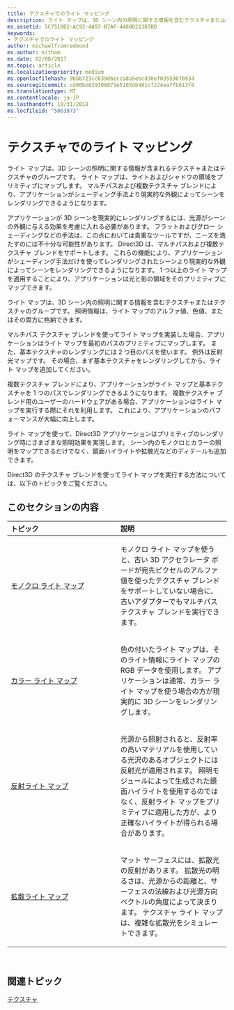 ```yaml
---
title: テクスチャでのライト マッピング
description: ライト マップは、3D シーン内の照明に関する情報を含むテクスチャまたはテクスチャのグループです。
ms.assetid: 5C7518D2-AC92-4A97-B7AF-4469D213D7BD
keywords:
- テクスチャでのライト マッピング
author: michaelfromredmond
ms.author: mithom
ms.date: 02/08/2017
ms.topic: article
ms.localizationpriority: medium
ms.openlocfilehash: 9bbb723cc039d6ecca8a5ebcd30ef03559076934
ms.sourcegitcommit: cd00bb829306871e5103db481cf224ea7fb613f0
ms.translationtype: MT
ms.contentlocale: ja-JP
ms.lasthandoff: 10/31/2018
ms.locfileid: "5863873"
---
```

# <a name="light-mapping-with-textures"></a>テクスチャでのライト マッピング


ライト マップは、3D シーンの照明に関する情報が含まれるテクスチャまたはテクスチャのグループです。 ライト マップは、ライトおよびシャドウの領域をプリミティブにマップします。 マルチパスおよび複数テクスチャ ブレンドにより、アプリケーションがシェーディング手法より現実的な外観によってシーンをレンダリングできるようになります。

アプリケーションが 3D シーンを現実的にレンダリングするには、光源がシーンの外観に与える効果を考慮に入れる必要があります。 フラットおよびグロー シェーディングなどの手法は、この点においては貴重なツールですが、ニーズを満たすのには不十分な可能性があります。 Direct3D は、マルチパスおよび複数テクスチャ ブレンドをサポートします。 これらの機能により、アプリケーションがシェーディング手法だけを使ってレンダリングされたシーンより現実的な外観によってシーンをレンダリングできるようになります。 1 つ以上のライト マップを適用することにより、アプリケーションは光と影の領域をそのプリミティブにマップできます。

ライト マップは、3D シーン内の照明に関する情報を含むテクスチャまたはテクスチャのグループです。 照明情報は、ライト マップのアルファ値、色値、またはその両方に格納できます。

マルチパス テクスチャ ブレンドを使ってライト マップを実装した場合、アプリケーションはライト マップを最初のパスのプリミティブにマップします。 また、基本テクスチャのレンダリングには 2 つ目のパスを使います。 例外は反射光マップです。 その場合、まず基本テクスチャをレンダリングしてから、ライト マップを追加してください。

複数テクスチャ ブレンドにより、アプリケーションがライト マップと基本テクスチャを 1 つのパスでレンダリングできるようになります。 複数テクスチャ ブレンド用のユーザーのハードウェアがある場合、アプリケーションはライト マップを実行する際にそれを利用します。 これにより、アプリケーションのパフォーマンスが大幅に向上します。

ライト マップを使って、Direct3D アプリケーションはプリミティブのレンダリング時にさまざまな照明効果を実現します。 シーン内のモノクロとカラーの照明をマップできるだけでなく、鏡面ハイライトや拡散光などのディテールも追加できます。

Direct3D のテクスチャ ブレンドを使ってライト マップを実行する方法については、以下のトピックをご覧ください。

## <a name="span-idin-this-sectionspanin-this-section"></a><span id="in-this-section"></span>このセクションの内容


<table>
<colgroup>
<col width="50%" />
<col width="50%" />
</colgroup>
<thead>
<tr class="header">
<th align="left">トピック</th>
<th align="left">説明</th>
</tr>
</thead>
<tbody>
<tr class="odd">
<td align="left"><p><a href="monochrome-light-maps.md">モノクロ ライト マップ</a></p></td>
<td align="left"><p>モノクロ ライト マップを使うと、古い 3D アクセラレータ ボードが宛先ピクセルのアルファ値を使ったテクスチャ ブレンドをサポートしていない場合に、古いアダプターでもマルチパス テクスチャ ブレンドを実行できます。</p></td>
</tr>
<tr class="even">
<td align="left"><p><a href="color-light-maps.md">カラー ライト マップ</a></p></td>
<td align="left"><p>色の付いたライト マップは、そのライト情報にライト マップの RGB データを使用します。 アプリケーションは通常、カラー ライト マップを使う場合の方が現実的に 3D シーンをレンダリングします。</p></td>
</tr>
<tr class="odd">
<td align="left"><p><a href="specular-light-maps.md">反射ライト マップ</a></p></td>
<td align="left"><p>光源から照射されると、反射率の高いマテリアルを使用している光沢のあるオブジェクトには反射光が適用されます。 照明モジュールによって生成された鏡面ハイライトを使用するのではなく、反射ライト マップをプリミティブに適用した方が、より正確なハイライトが得られる場合があります。</p></td>
</tr>
<tr class="even">
<td align="left"><p><a href="diffuse-light-maps.md">拡散ライト マップ</a></p></td>
<td align="left"><p>マット サーフェスには、拡散光の反射があります。 拡散光の明るさは、光源からの距離と、サーフェスの法線および光源方向ベクトルの角度によって決まります。 テクスチャ ライト マップは、複雑な拡散光をシミュレートできます。</p></td>
</tr>
</tbody>
</table>

 

## <a name="span-idrelated-topicsspanrelated-topics"></a><span id="related-topics"></span>関連トピック


[テクスチャ](textures.md)

 

 




